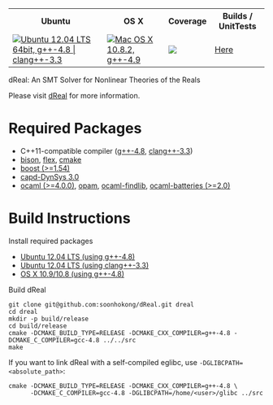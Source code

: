 <table>
  <tr>
    <th>Ubuntu</th>
    <th>OS X</th>
    <th>Coverage</th>
    <th>Builds / UnitTests</th>
  </tr>
  <tr>
    <td><a href="https://travis-ci.org/soonhokong/dReal"><img src="https://travis-ci.org/soonhokong/dReal.png?branch=master" title="Ubuntu 12.04 LTS 64bit, g++-4.8 | clang++-3.3"/></a></td>
    <td><a href="https://travis-ci.org/soonhokong/dReal-osx"><img src="https://travis-ci.org/soonhokong/dReal-osx.png?branch=master" title="Mac OS X 10.8.2, g++-4.9"/></a></td>
    <td><a href="https://coveralls.io/r/soonhokong/dReal"><img src="https://coveralls.io/repos/soonhokong/dReal/badge.png"/></a></td>
    <td><a href="http://cmacslab2.modck.cs.cmu.edu/CDash-2-0-2/index.php?project=dReal">Here</a></td>
  </tr>
</table>

dReal: An SMT Solver for Nonlinear Theories of the Reals

Please visit [dReal] for more information.

Required Packages
=================
 - C++11-compatible compiler ([g++-4.8][gcc], [clang++-3.3][clang])
 - [bison][bison], [flex][flex], [cmake][cmake]
 - [boost (>=1.54)][boost]
 - [capd-DynSys 3.0][capd-dynsys]
 - [ocaml (>=4.0.0)][ocaml], [opam][opam], [ocaml-findlib][ocaml-findlib], [ocaml-batteries (>=2.0)][ocaml-batteries]

[gcc]: http://gcc.gnu.org/projects/cxx0x.html
[clang]: http://clang.llvm.org/cxx_status.html
[dReal]: http://dreal.cs.cmu.edu
[cmake]:http://www.cmake.org/cmake/resources/software.html
[capd-dynsys]: http://capd.ii.uj.edu.pl/download.php
[capd-dynsys-daily]: http://krzesanica.ii.uj.edu.pl/capd/capdDynSys.zip
[bison]: http://www.gnu.org/software/bison
[flex]: http://flex.sourceforge.net
[boost]: http://www.boost.org
[ocaml]: http://ocaml.org
[opam]: http://opam.ocamlpro.com
[ocaml-findlib]: http://projects.camlcity.org/projects/findlib.html
[ocaml-batteries]: http://batteries.forge.ocamlcore.org

Build Instructions
==================

Install required packages

 - [Ubuntu 12.04 LTS (using g++-4.8)][ubuntu-gcc]
 - [Ubuntu 12.04 LTS (using clang++-3.3)][ubuntu-clang]
 - [OS X 10.9/10.8 (using g++-4.8)][osx-gcc]

[ubuntu-gcc]: doc/ubuntu-gcc.md
[ubuntu-clang]: doc/ubuntu-clang.md
[osx-gcc]: doc/osx-gcc.md

Build dReal

    git clone git@github.com:soonhokong/dReal.git dreal
    cd dreal
    mkdir -p build/release
    cd build/release
    cmake -DCMAKE_BUILD_TYPE=RELEASE -DCMAKE_CXX_COMPILER=g++-4.8 -DCMAKE_C_COMPILER=gcc-4.8 ../../src
    make

If you want to link dReal with a self-compiled eglibc, use ``-DGLIBCPATH=<absolute_path>``:

~~~~~~~~~
cmake -DCMAKE_BUILD_TYPE=RELEASE -DCMAKE_CXX_COMPILER=g++-4.8 \
      -DCMAKE_C_COMPILER=gcc-4.8 -DGLIBCPATH=/home/<user>/glibc ../src
~~~~~~~~~
